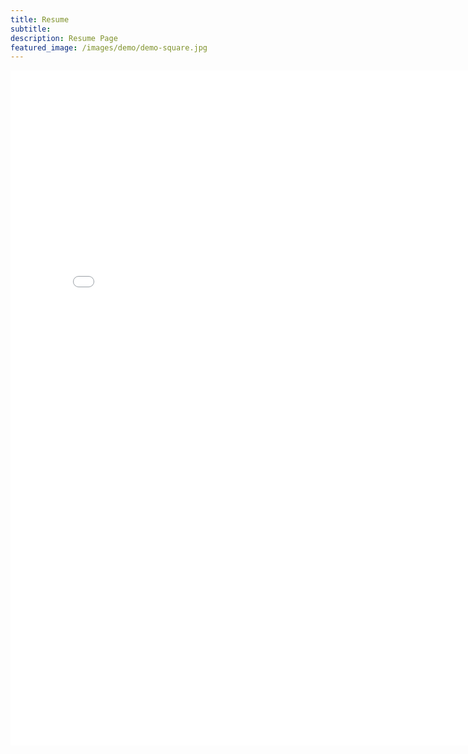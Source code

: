 ```yaml
---
title: Resume
subtitle: 
description: Resume Page
featured_image: /images/demo/demo-square.jpg
---
```


<center>
    <iframe src="/images/zb-resume.pdf" style="width:800px; height:1080px;" frameborder="0"></iframe>
</center>
